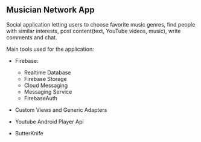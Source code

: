 ## Musician Network App
Social application letting users to choose favorite music genres, find people with similar interests, post content(text, YouTube videos, music), write comments and chat. 

Main tools used for the application:
- Firebase:
    - Realtime Database
    - Firebase Storage
    - Cloud Messaging
    - Messaging Service
    - FirebaseAuth

- Custom Views and Generic Adapters
- Youtube Android Player Api
- ButterKnife
  

